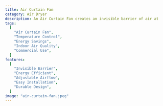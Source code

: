```yaml
---
title: Air Curtain Fan
category: Air Dryer
description: An Air Curtain Fan creates an invisible barrier of air at entryways, effectively separating indoor and outdoor environments. This innovative device maintains temperature, reduces energy costs, and minimizes dust, insects, and pollutants from entering spaces like shops and warehouses. With a sleek design and adjustable airflow, it ensures comfort and efficiency in high-traffic areas while enhancing air quality.
tags:
  [
    "Air Curtain Fan",
    "Temperature Control",
    "Energy Savings",
    "Indoor Air Quality",
    "Commercial Use",
  ]
features:
  [
    "Invisible Barrier",
    "Energy Efficient",
    "Adjustable Airflow",
    "Easy Installation",
    "Durable Design",
  ]
image: "air-curtain-fan.jpeg"
---
```


<!-- @format -->
